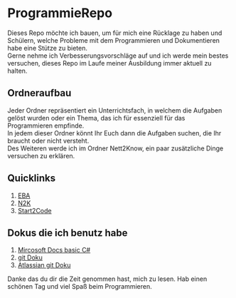 # ProgrammieRepo

Dieses Repo möchte ich bauen, um für mich eine Rücklage zu haben und Schülern, welche Probleme mit dem Programmieren und Dokumentieren habe eine Stütze zu bieten. <br>
Gerne nehme ich Verbesserungsvorschläge auf und ich werde mein bestes versuchen, dieses Repo im Laufe meiner Ausbildung immer aktuell zu halten. <br>

## Ordneraufbau

Jeder Ordner repräsentiert ein Unterrichtsfach, in welchem die Aufgaben gelöst wurden oder ein Thema, das ich für essenziell für das Programmieren empfinde. <br>
In jedem dieser Ordner könnt Ihr Euch dann die Aufgaben suchen, die Ihr braucht oder nicht versteht. <br>
Des Weiteren werde ich im Ordner Nett2Know, ein paar zusätzliche Dinge versuchen zu erklären.  <br>

## Quicklinks

1. [EBA](EBA/Readme.md)
2. [N2K](Nett2Know/GitundGithub.md)
3. [Start2Code](https://github.com/Zeroks77/Programmieren/tree/master/Start2Code/Readme.md)

## Dokus die ich benutz habe

1. [Mircosoft Docs basic C#](https://docs.microsoft.com/de-de/dotnet/csharp/)
2. [git Doku](https://git-scm.com/docs) 
3. [Atlassian git Doku](https://www.atlassian.com/git)



Danke das du dir die Zeit genommen hast, mich zu lesen. Hab einen schönen Tag und viel Spaß beim Programmieren. 
